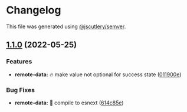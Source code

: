 # Changelog

This file was generated using [@jscutlery/semver](https://github.com/jscutlery/semver).

## [1.1.0](https://github.com/DmitryEfimenko/ngspot/compare/remote-data-1.0.1...remote-data-1.1.0) (2022-05-25)

### Features

- **remote-data:** 🔥 make value not optional for success state ([011900e](https://github.com/DmitryEfimenko/ngspot/commit/011900ecd8a24f065d134a5170eff099c4cdba87))

### Bug Fixes

- **remote-data:** 🐞 compile to esnext ([614c85e](https://github.com/DmitryEfimenko/ngspot/commit/614c85e05ec6510f0fe209ce0477010728a8dd72))
